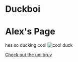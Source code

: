 # Duckboi
<!DOCTYPE html>
<html>
<head>
<title>Alex's Page</title>
</head>
<body>

<h1>Alex's Page</h1>
<p> hes so ducking cool
<img src="http://t3.gstatic.com/licensed-image?q=tbn:ANd9GcSE3zNnbeADg_Mk-hQ_A-cKTuUtXqdxfeAYYFOP7bGqkbXfp5fNMVVJcWwi7fRDLXg7xkmTSGGk2HqrsOQ8EYg" alt="cool duck">

<a href= "www.ub.edu.bz" > Check out the uni bruv</a>

</p>

</body>
</html>
